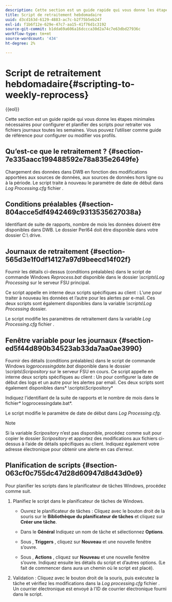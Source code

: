 ```yaml
---
description: Cette section est un guide rapide qui vous donne les étapes minimales nécessaires pour configurer et planifier des scripts pour retraiter vos fichiers journaux toutes les semaines. Vous pouvez l’utiliser comme guide de référence pour configurer ou modifier vos profils.
title: Script de retraitement hebdomadaire
uuid: d3cd163d-6129-4883-ac7c-b2f75b5eb247
exl-id: f1b6f12e-629e-47c7-aa15-41f76d1c3192
source-git-commit: b1dda69a606a16dccca30d2a74c7e63dbd27936c
workflow-type: tm+mt
source-wordcount: '434'
ht-degree: 2%

---
```


# Script de retraitement hebdomadaire{#scripting-to-weekly-reprocess}

{{eol}}

Cette section est un guide rapide qui vous donne les étapes minimales nécessaires pour configurer et planifier des scripts pour retraiter vos fichiers journaux toutes les semaines. Vous pouvez l’utiliser comme guide de référence pour configurer ou modifier vos profils.

## Qu’est-ce que le retraitement ? {#section-7e335aacc199488592e78a835e2649fe}

Chargement des données dans DWB en fonction des modifications apportées aux sources de données, aux sources de données hors ligne ou à la période. Le script traite à nouveau le paramètre de date de début dans *Log Processing.cfg* fichier .

## Conditions préalables {#section-804acce5df4942469c9313535627038a}

Identifiant de suite de rapports, nombre de mois les données doivent être disponibles dans DWB. Le dossier Perl64 doit être disponible dans votre dossier C:\ drive.

## Journaux de retraitement {#section-565d3e1f0df14127a97d9beecd14f02f}

Fournir les détails ci-dessus (conditions préalables) dans le script de commande Windows *Reprocess.bat* disponible dans le dossier *\scripts\Log Processing* sur le serveur FSU principal.

Ce script appelle en interne deux scripts spécifiques au client : L’une pour traiter à nouveau les données et l’autre pour les alertes par e-mail. Ces deux scripts sont également disponibles dans la variable *\scripts\Log Processing* dossier.

Le script modifie les paramètres de retraitement dans la variable *Log Processing.cfg* fichier .

## Fenêtre variable pour les journaux {#section-ed5f44d890b34523ab33da7aa0ae3990}

Fournir des détails (conditions préalables) dans le script de commande Windows *logprocessingdate.bat* disponible dans le dossier *\scripts\Scripository* sur le serveur FSU en cours. Ce script appelle en interne deux scripts spécifiques au client : Un pour configurer la date de début des logs et un autre pour les alertes par email. Ces deux scripts sont également disponibles dans* \scripts\Scripository*

Indiquez l’identifiant de la suite de rapports et le nombre de mois dans le fichier* logprocessingdate.bat*.

Le script modifie le paramètre de date de début dans *Log Processing.cfg*.

>[!NOTE]
>
>Si la variable *Scripository* n’est pas disponible, procédez comme suit pour copier le dossier *Scripository* et apportez des modifications aux fichiers ci-dessus à l’aide de détails spécifiques au client. Indiquez également votre adresse électronique pour obtenir une alerte en cas d’erreur.

## Planification de scripts {#section-063cf0c755dc47d28d60947d8d43d0e9}

Pour planifier les scripts dans le planificateur de tâches Windows, procédez comme suit.

1. Planifiez le script dans le planificateur de tâches de Windows.

   * Ouvrez le planificateur de tâches : Cliquez avec le bouton droit de la souris sur le **Bibliothèque du planificateur de tâches** et cliquez sur **Créer une tâche**.

   * Dans le **Général** Indiquez un nom de tâche et sélectionnez **Options**.

   * Sous , **Triggers** , cliquez sur **Nouveau** et une nouvelle fenêtre s’ouvre.

   * Sous , **Actions** , cliquez sur **Nouveau** et une nouvelle fenêtre s’ouvre. Indiquez ensuite les détails du script et d’autres options. (Le fait de commencer dans aura un chemin où le script est placé).

1. Validation : Cliquez avec le bouton droit de la souris, puis exécutez la tâche et vérifiez les modifications dans la *Log processing.cfg* fichier . Un courrier électronique est envoyé à l’ID de courrier électronique fourni dans le script.
